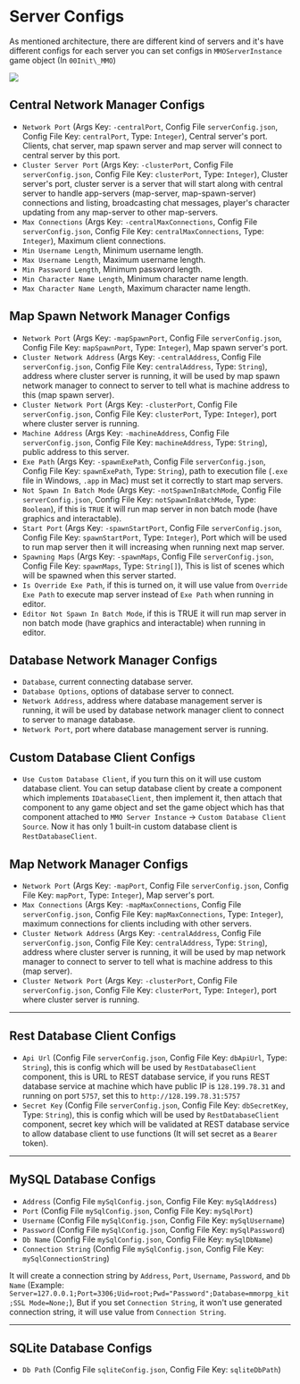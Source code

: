 # Server Configs

As mentioned architecture, there are different kind of servers and it's have different configs for each server you can set configs in `MMOServerInstance` game object (In `00Init\_MMO`)

![](https://cdn-images-1.medium.com/max/1600/0*RIhI1RLQVGr8ETSt)

## Central Network Manager Configs

*   `Network Port` (Args Key: `-centralPort`, Config File `serverConfig.json`, Config File Key: `centralPort`, Type: `Integer`), Central server's port. Clients, chat server, map spawn server and map server will connect to central server by this port.
*   `Cluster Server Port` (Args Key: `-clusterPort`, Config File `serverConfig.json`, Config File Key: `clusterPort`, Type: `Integer`), Cluster server's port, cluster server is a server that will start along with central server to handle app-servers (map-server, map-spawn-server) connections and listing, broadcasting chat messages, player's character updating from any map-server to other map-servers.
*   `Max Connections` (Args Key: `-centralMaxConnections`, Config File `serverConfig.json`, Config File Key: `centralMaxConnections`, Type: `Integer`), Maximum client connections.
*   `Min Username Length`, Minimum username length.
*   `Max Username Length`, Maximum username length.
*   `Min Password Length`, Minimum password length.
*   `Min Character Name Length`, Minimum character name length.
*   `Max Character Name Length`, Maximum character name length.

## Map Spawn Network Manager Configs

*   `Network Port` (Args Key: `-mapSpawnPort`, Config File `serverConfig.json`, Config File Key: `mapSpawnPort`, Type: `Integer`), Map spawn server's port.
*   `Cluster Network Address` (Args Key: `-centralAddress`, Config File `serverConfig.json`, Config File Key: `centralAddress`, Type: `String`), address where cluster server is running, it will be used by map spawn network manager to connect to server to tell what is machine address to this (map spawn server).
*   `Cluster Network Port` (Args Key: `-clusterPort`, Config File `serverConfig.json`, Config File Key: `clusterPort`, Type: `Integer`), port where cluster server is running.
*   `Machine Address` (Args Key: `-machineAddress`, Config File `serverConfig.json`, Config File Key: `machineAddress`, Type: `String`), public address to this server.
*   `Exe Path` (Args Key: `-spawnExePath`, Config File `serverConfig.json`, Config File Key: `spawnExePath`, Type: `String`), path to execution file (`.exe` file in Windows, `.app` in Mac) must set it correctly to start map servers.
*   `Not Spawn In Batch Mode` (Args Key: `-notSpawnInBatchMode`, Config File `serverConfig.json`, Config File Key: `notSpawnInBatchMode`, Type: `Boolean`), if this is `TRUE` it will run map server in non batch mode (have graphics and interactable).
*   `Start Port` (Args Key: `-spawnStartPort`, Config File `serverConfig.json`, Config File Key: `spawnStartPort`, Type: `Integer`), Port which will be used to run map server then it will increasing when running next map server.
*   `Spawning Maps` (Args Key: `-spawnMaps`, Config File `serverConfig.json`, Config File Key: `spawnMaps`, Type: `String[]`), This is list of scenes which will be spawned when this server started.
*   `Is Override Exe Path`, if this is turned on, it will use value from `Override Exe Path` to execute map server instead of `Exe Path` when running in editor.
*   `Editor Not Spawn In Batch Mode`, if this is TRUE it will run map server in non batch mode (have graphics and interactable) when running in editor.

## Database Network Manager Configs

*   `Database`, current connecting database server.
*   `Database Options`, options of database server to connect.
*   `Network Address`, address where database management server is running, it will be used by database network manager client to connect to server to manage database.
*   `Network Port`, port where database management server is running.

## Custom Database Client Configs

*   `Use Custom Database Client`, if you turn this on it will use custom database client. You can setup database client by create a component which implements `IDatabaseClient`, then implement it, then attach that component to any game object and set the game object which has that component attached to `MMO Server Instance` -> `Custom Database Client Source`. Now it has only 1 built-in custom database client is `RestDatabaseClient`.

## Map Network Manager Configs

*   `Network Port` (Args Key: `-mapPort`, Config File `serverConfig.json`, Config File Key: `mapPort`, Type: `Integer`), Map server's port.
*   `Max Connections` (Args Key: `-mapMaxConnections`, Config File `serverConfig.json`, Config File Key: `mapMaxConnections`, Type: `Integer`), maximum connections for clients including with other servers.
*   `Cluster Network Address` (Args Key: `-centralAddress`, Config File `serverConfig.json`, Config File Key: `centralAddress`, Type: `String`), address where cluster server is running, it will be used by map network manager to connect to server to tell what is machine address to this (map server).
*   `Cluster Network Port` (Args Key: `-clusterPort`, Config File `serverConfig.json`, Config File Key: `clusterPort`, Type: `Integer`), port where cluster server is running.

* * *

## Rest Database Client Configs

*   `Api Url` (Config File `serverConfig.json`, Config File Key: `dbApiUrl`, Type: `String`), this is config which will be used by `RestDatabaseClient` component, this is URL to REST database service, if you runs REST database service at machine which have public IP is `128.199.78.31` and running on port `5757`, set this to `http://128.199.78.31:5757`
*   `Secret Key` (Config File `serverConfig.json`, Config File Key: `dbSecretKey`, Type: `String`), this is config which will be used by `RestDatabaseClient` component, secret key which will be validated at REST database service to allow database client to use functions (It will set secret as a `Bearer` token).

* * *

## MySQL Database Configs

*   `Address` (Config File `mySqlConfig.json`, Config File Key: `mySqlAddress`)
*   `Port` (Config File `mySqlConfig.json`, Config File Key: `mySqlPort`)
*   `Username` (Config File `mySqlConfig.json`, Config File Key: `mySqlUsername`)
*   `Password` (Config File `mySqlConfig.json`, Config File Key: `mySqlPassword`)
*   `Db Name` (Config File `mySqlConfig.json`, Config File Key: `mySqlDbName`)
*   `Connection String` (Config File `mySqlConfig.json`, Config File Key: `mySqlConnectionString`)

It will create a connection string by `Address`, `Port`, `Username`, `Password`, and `Db Name` (Example: `Server=127.0.0.1;Port=3306;Uid=root;Pwd="Password";Database=mmorpg_kit;SSL Mode=None;`), But if you set `Connection String`, it won't use generated connection string, it will use value from `Connection String`.

* * *

## SQLite Database Configs

*   `Db Path` (Config File `sqliteConfig.json`, Config File Key: `sqliteDbPath`)